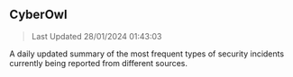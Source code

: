## CyberOwl 
> Last Updated 28/01/2024 01:43:03 


A daily updated summary of the most frequent types of security incidents currently being reported from different sources.

